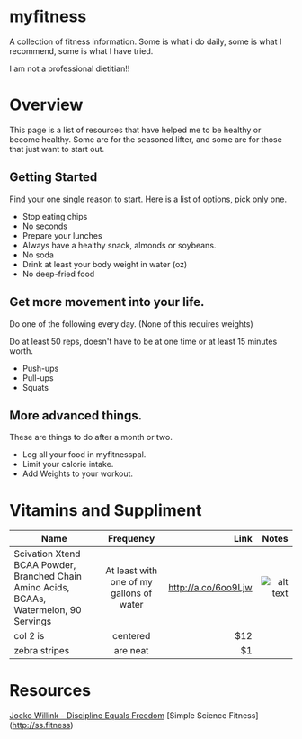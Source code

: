 # myfitness
A collection of fitness information. Some is what i do daily, some is what I recommend, some is what I have tried.

I am not a professional dietitian!!

# Overview
This page is a list of resources that have helped me to be healthy or become healthy. Some are for the seasoned lifter, and some are for those that just want to start out.

## Getting Started
Find your one single reason to start.
Here is a list of options, pick only one.
* Stop eating chips
* No seconds
* Prepare your lunches
* Always have a healthy snack, almonds or soybeans.
* No soda
* Drink at least your body weight in water (oz)
* No deep-fried food

## Get more movement into your life.
Do one of the following every day. (None of this requires weights)

Do at least 50 reps, doesn't have to be at one time or at least 15 minutes worth.
* Push-ups
* Pull-ups
* Squats

## More advanced things. 
These are things to do after a month or two.
* Log all your food in myfitnesspal.
* Limit your calorie intake.
* Add Weights to your workout.


# Vitamins and Suppliment
| Name        | Frequency           | Link  | Notes |
| ------------- |:-------------:| -----:| -----:|
| Scivation Xtend BCAA Powder, Branched Chain Amino Acids, BCAAs, Watermelon, 90 Servings     | At least with one of my gallons of water | http://a.co/6oo9Ljw | ![alt text](https://images-na.ssl-images-amazon.com/images/I/71yJvAU4uUL._SX522_.jpg "Scivation") |
| col 2 is      | centered      |   $12 |
| zebra stripes | are neat      |    $1 |

# Resources
[Jocko Willink - Discipline Equals Freedom](https://www.amazon.com/Discipline-Equals-Freedom-Field-Manual/dp/1250156947)
[Simple Science Fitness] (http://ss.fitness)

